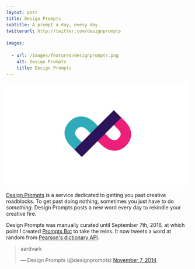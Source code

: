 ```yaml
---
layout: post
title: Design Prompts
subtitle: A prompt a day, every day
twitterurl: http://twitter.com/designprompts

images:

  - url: /images/featured/designprompts.png
    alt: Design Prompts
    title: Design Prompts
---
```


<img class="aligncenter imgborder" src="/images/designprompts.jpg" alt="design prompts" />

[Design Prompts](http://www.twitter.com/designprompts/) is a service dedicated to getting you past creative roadblocks. To get past doing nothing, sometimes you just have to do *something*. Design Prompts posts a new word every day to rekindle your creative fire.

Design Prompts was manually curated until September 7th, 2016, at which point I created [Prompts Bot](https://github.com/mknepprath/prompts-bot) to take the reins. It now tweets a word at random from [Pearson's dictionary API](http://developer.pearson.com/apis/dictionaries#/). 

<blockquote class="twitter-tweet" lang="en"><p>aardvark</p>&mdash; Design Prompts (@designprompts) <a href="https://twitter.com/designprompts/status/530781871043784704">November 7, 2014</a></blockquote>
